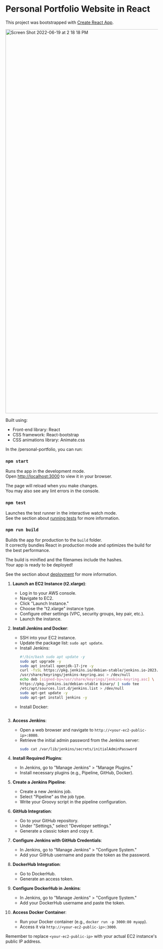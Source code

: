 # Personal Portfolio Website in React

This project was bootstrapped with [Create React App](https://github.com/facebook/create-react-app).

<img width="1266" alt="Screen Shot 2022-06-19 at 2 18 18 PM" src="https://user-images.githubusercontent.com/50160672/174933373-1ba6cadf-1c9a-48c3-aa58-984d0bd62d82.png">

Built using:

- Front-end library: React
- CSS framework: React-bootstrap
- CSS animations library: Animate.css

In the /personal-portfolio, you can run:

### `npm start`

Runs the app in the development mode.\
Open [http://localhost:3000](http://localhost:3000) to view it in your browser.

The page will reload when you make changes.\
You may also see any lint errors in the console.

### `npm test`

Launches the test runner in the interactive watch mode.\
See the section about [running tests](https://facebook.github.io/create-react-app/docs/running-tests) for more information.

### `npm run build`

Builds the app for production to the `build` folder.\
It correctly bundles React in production mode and optimizes the build for the best performance.

The build is minified and the filenames include the hashes.\
Your app is ready to be deployed!

See the section about [deployment](https://facebook.github.io/create-react-app/docs/deployment) for more information.


1. **Launch an EC2 Instance (t2.xlarge)**:
   - Log in to your AWS console.
   - Navigate to EC2.
   - Click "Launch Instance."
   - Choose the "t2.xlarge" instance type.
   - Configure other settings (VPC, security groups, key pair, etc.).
   - Launch the instance.

2. **Install Jenkins and Docker**:
   - SSH into your EC2 instance.
   - Update the package list: `sudo apt update`.
   - Install Jenkins: 
     ```bash
     #!/bin/bash sudo apt update -y
     sudo apt upgrade -y
     sudo apt install openjdk-17-jre -y
     curl -fsSL https://pkg.jenkins.io/debian-stable/jenkins.io-2023.key | sudo tee \
     /usr/share/keyrings/jenkins-keyring.asc > /dev/null
     echo deb [signed-by=/usr/share/keyrings/jenkins-keyring.asc] \
     https://pkg.jenkins.io/debian-stable binary/ | sudo tee
     /etc/apt/sources.list.d/jenkins.list > /dev/null
     sudo apt-get update -y
     sudo apt-get install jenkins -y

     ```
   - Install Docker:
     ```bash

3. **Access Jenkins**:
   - Open a web browser and navigate to `http://<your-ec2-public-ip>:8080`.
   - Retrieve the initial admin password from the Jenkins server:
     ```bash
     sudo cat /var/lib/jenkins/secrets/initialAdminPassword
     ```

4. **Install Required Plugins**:
   - In Jenkins, go to "Manage Jenkins" > "Manage Plugins."
   - Install necessary plugins (e.g., Pipeline, GitHub, Docker).

5. **Create a Jenkins Pipeline**:
   - Create a new Jenkins job.
   - Select "Pipeline" as the job type.
   - Write your Groovy script in the pipeline configuration.

6. **GitHub Integration**:
   - Go to your GitHub repository.
   - Under "Settings," select "Developer settings."
   - Generate a classic token and copy it.

7. **Configure Jenkins with GitHub Credentials**:
   - In Jenkins, go to "Manage Jenkins" > "Configure System."
   - Add your GitHub username and paste the token as the password.

8. **DockerHub Integration**:
   - Go to DockerHub.
   - Generate an access token.

9. **Configure DockerHub in Jenkins**:
   - In Jenkins, go to "Manage Jenkins" > "Configure System."
   - Add your DockerHub username and paste the token.

10. **Access Docker Container**:
    - Run your Docker container (e.g., `docker run -p 3000:80 myapp`).
    - Access it via `http://<your-ec2-public-ip>:3000`.

Remember to replace `<your-ec2-public-ip>` with your actual EC2 instance's public IP address.
